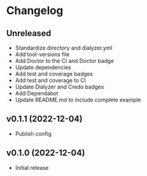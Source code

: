 # Changelog


## Unreleased

- Standardize directory and dialyzer.yml
- Add tool-versions file
- Add Doctor to the CI and Doctor badge
- Update dependencies
- Add test and coverage badges
- Add test and coverage to CI
- Update Dialyzer and Credo badges
- Add Dependabot
- Update README.md to include complete example


## v0.1.1 (2022-12-04)

- Publish config


## v0.1.0 (2022-12-04)

- Initial release
